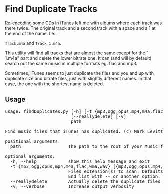 # Find Duplicate Tracks

Re-encoding some CDs in iTunes left me with albums where each track was there twice. 
The original track and a second track with a space and a 1 at the end of the name. I.e.:

`Track.m4a` and `Track 1.m4a`.

This utility will find all tracks that are almost the same except for the " 1.m4a" part 
and delete the lower bitrate one. It can (and will by default) search out the same music in multiple formats eg. flac and mp3.

Sometimes, iTunes seems to just duplicate the files and you and up with duplicate
size and bitrate files, just with slightly different names. In that case, the one with the shortest name is deleted. 


## Usage

<pre>
usage: findDuplicates.py [-h] [-t {mp3,ogg,opus,mp4,m4a,flac,wma,wav} ... --]
                         [--reallydelete] [-v]
                         path

Find music files that iTunes has duplicated. (c) Mark Levitt 2019

positional arguments:
  path                  The path to the root of your Music files

optional arguments:
  -h, --help            show this help message and exit
  -t {mp3,ogg,opus,mp4,m4a,flac,wma,wav} [{mp3,ogg,opus,mp4,m4a,flac,wma,wav} ...], --type {mp3,ogg,opus,mp4,m4a,flac,wma,wav} [{mp3,ogg,opus,mp4,m4a,flac,wma,wav} ...]
                        Files extension(s) to scan. Defaults to all choices.
                        End list with -- or another option.
  --reallydelete        Actually delete the duplicate files on disk
  -v, --verbose         Increase output verbosity
</pre

## Dependencies

Python3 is required; findDuplicates is not compatible with Python 2

It uses the TinyTag library from https://pypi.org/project/tinytag/ to read the bitrate from the track. 

tqdm	is used for printing progress indications. See https://pypi.org/project/tqdm/
